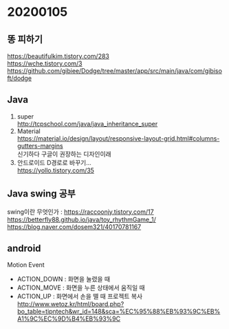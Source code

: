 # 20200105
## 똥 피하기
https://beautifulkim.tistory.com/283  
https://wche.tistory.com/3  
https://github.com/gibiee/Dodge/tree/master/app/src/main/java/com/gibisoft/dodge  
## Java
1. super  
http://tcpschool.com/java/java_inheritance_super
2. Material  
https://material.io/design/layout/responsive-layout-grid.html#columns-gutters-margins  
신기하다 구글이 권장하는 디자인이래  
3. 안드로이드 D경로로 바꾸기...  
https://yollo.tistory.com/35  
## Java swing 공부  
swing이란 무엇인가 : https://raccoonjy.tistory.com/17  
https://betterfly88.github.io/java/toy_rhythmGame_1/  
https://blog.naver.com/dosem321/40170781167  
## android  
Motion Event  
  - ACTION_DOWN : 화면을 눌렸을 때  
  - ACTION_MOVE : 화면을 누른 상태에서 움직일 때  
  - ACTION_UP : 화면에서 손을 뗄 때
프로젝트 복사  
http://www.wetoz.kr/html/board.php?bo_table=tipntech&wr_id=148&sca=%EC%95%88%EB%93%9C%EB%A1%9C%EC%9D%B4%EB%93%9C
